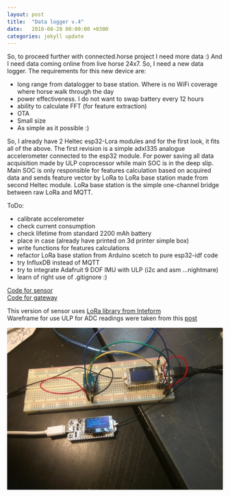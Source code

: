 ```yaml
---
layout: post
title:  "Data logger v.4"
date:   2018-08-28 00:00:00 +0300
categories: jekyll update
---
```

So, to proceed further with connected.horse project I need more data :) And I need data coming online from live horse 24x7. So, I need a new data logger.
The requirements for this new device are:
- long range from datalogger to base station. Where is no WiFi coverage where horse walk through the day 
- power effectiveness. I do not want to swap battery every 12 hours
- ability to calculate FFT (for feature extraction)
- OTA
- Small size
- As simple as it possible :)  
  
So, I already have 2 Heltec esp32-Lora modules and for the first look, it fits all of the above. The first revision is a simple adxl335 analogue accelerometer connected to the esp32 module. For power saving all data acquisition made by ULP coprocessor while main SOC is in the deep slip. Main SOC is only responsible for features calculation based on acquired data and sends feature vector by LoRa to LoRa base station made from second Heltec module. LoRa base station is the simple one-channel bridge between raw LoRa and MQTT.   

ToDo:
- calibrate accelerometer
- check current consumption
- check lifetime from standard 2200 mAh battery
- place in case (already have printed on 3d printer simple box)
- write functions for features calculations
- refactor LoRa base station from Arduino scetch to pure esp32-idf code
- try InfluxDB instead of MQTT  
- try to integrate Adafruit 9 DOF IMU with ULP (i2c and asm ...nightmare)
- learn of right use of .gitignore :) 

[Code for sensor][sensor]  
[Code for gateway][gw]


This version of sensor uses [LoRa library from Inteform][lora]  
Wareframe for use ULP for ADC readings were taken from this [post][ulp]

<img src="/assets/sensorv4.jpg" width="600">  

[sensor]:https://github.com/imelekhin/horsemon
[gw]:https://github.com/imelekhin/LoRaMQTT
[lora]:https://github.com/Inteform
[ulp]:https://esp32.com/viewtopic.php?f=2&t=3050
